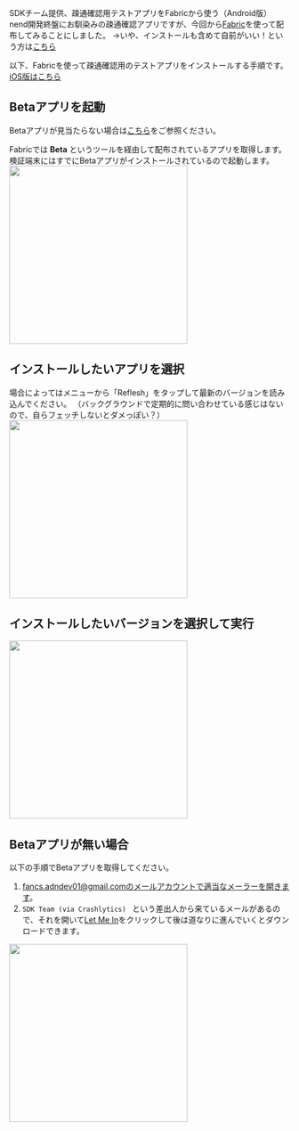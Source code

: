 SDKチーム提供、疎通確認用テストアプリをFabricから使う（Android版）
nend開発終盤にお馴染みの疎通確認アプリですが、今回から[Fabric](https://get.fabric.io/)を使って配布してみることにしました。
→いや、インストールも含めて自前がいい！という方は[こちら](https://fancsdev.qiita.com/WataruSuzuki/items/bd503428defb2ae4fb1a)

以下、Fabricを使って疎通確認用のテストアプリをインストールする手順です。
[iOS版はこちら](https://fancsdev.qiita.com/WataruSuzuki/items/1abaa98ef7ab0d194d4f)

## Betaアプリを起動
Betaアプリが見当たらない場合は[こちら](#prepare_beta_link)をご参照ください。

Fabricでは **Beta** というツールを経由して配布されているアプリを取得します。
検証端末にはすでにBetaアプリがインストールされているので起動します。
<img src="https://fancsdev.qiita.com/files/fe1c63e9-006a-021a-6685-7775cb932614.png" width="320">

## インストールしたいアプリを選択

場合によってはメニューから「Reflesh」をタップして最新のバージョンを読み込んでください。
（バックグラウンドで定期的に問い合わせている感じはないので、自らフェッチしないとダメっぽい？）
<img src="https://fancsdev.qiita.com/files/78c155f4-174c-50e9-e21b-8d63d3851a7a.png" width="320">

## インストールしたいバージョンを選択して実行
<img src="https://fancsdev.qiita.com/files/6ec2372a-79a3-51e7-b30e-698b8f48aa38.png" width="320">

<a name="prepare_beta_link"></a>
## Betaアプリが無い場合

以下の手順でBetaアプリを取得してください。

1. fancs.adndev01@gmail.comのメールアカウントで適当なメーラーを開きます。
2. `SDK Team (via Crashlytics) ` という差出人から来ているメールがあるので、それを開いて[Let Me In](https://apps.crashlytics.com/register/3HyvbD8KEevyrKxgscLsrMvR/rsvp?utm_medium=email&utm_source=invite_tester)をクリックして後は道なりに進んでいくとダウンロードできます。

<img src="https://fancsdev.qiita.com/files/04700bad-d11c-3666-1fdb-523082086406.png" width="320">
